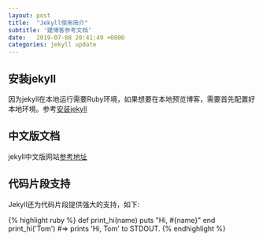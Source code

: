 ```yaml
---
layout: post
title:  "Jekyll使用简介"
subtitle: '建博客参考文档'
date:   2019-07-08 20:41:49 +0800
categories: jekyll update
---
```

## 安装jekyll

因为jekyll在本地运行需要Ruby环境，如果想要在本地预览博客，需要首先配置好本地环境。参考[安装jekyll][jekyll-installation]

## 中文版文档

jekyll中文版网站[参考地址][jekyll-docs-home]

## 代码片段支持

Jekyll还为代码片段提供强大的支持，如下:

{% highlight ruby %}
def print_hi(name)
  puts "Hi, #{name}"
end
print_hi('Tom')
#=> prints 'Hi, Tom' to STDOUT.
{% endhighlight %}


[jekyll-installation]: http://jekyllcn.com/docs/installation/
[jekyll-docs-home]:   http://jekyllcn.com/docs/home/
